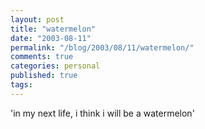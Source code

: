 ```yaml
---
layout: post
title: "watermelon"
date: "2003-08-11"
permalink: "/blog/2003/08/11/watermelon/"
comments: true
categories: personal
published: true
tags: 
---
```


'in my next life, i think i will be a watermelon'<br /><br /><br /><br />